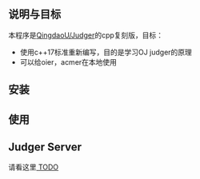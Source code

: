 ## 说明与目标

本程序是[QingdaoU/Judger](https://github.com/QingdaoU/Judger)的cpp复刻版，目标：

- 使用c++17标准重新编写，目的是学习OJ judger的原理
- 可以给oier，acmer在本地使用

## 安装

## 使用

## Judger Server

请看这里[ TODO ](#)
